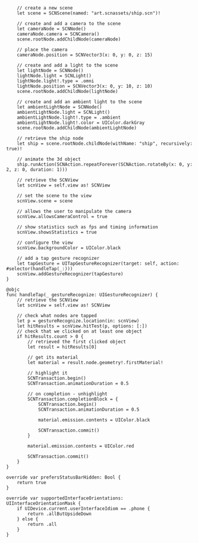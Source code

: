         // create a new scene
        let scene = SCNScene(named: "art.scnassets/ship.scn")!
        
        // create and add a camera to the scene
        let cameraNode = SCNNode()
        cameraNode.camera = SCNCamera()
        scene.rootNode.addChildNode(cameraNode)
        
        // place the camera
        cameraNode.position = SCNVector3(x: 0, y: 0, z: 15)
        
        // create and add a light to the scene
        let lightNode = SCNNode()
        lightNode.light = SCNLight()
        lightNode.light!.type = .omni
        lightNode.position = SCNVector3(x: 0, y: 10, z: 10)
        scene.rootNode.addChildNode(lightNode)
        
        // create and add an ambient light to the scene
        let ambientLightNode = SCNNode()
        ambientLightNode.light = SCNLight()
        ambientLightNode.light!.type = .ambient
        ambientLightNode.light!.color = UIColor.darkGray
        scene.rootNode.addChildNode(ambientLightNode)
        
        // retrieve the ship node
        let ship = scene.rootNode.childNode(withName: "ship", recursively: true)!
        
        // animate the 3d object
        ship.runAction(SCNAction.repeatForever(SCNAction.rotateBy(x: 0, y: 2, z: 0, duration: 1)))
        
        // retrieve the SCNView
        let scnView = self.view as! SCNView
        
        // set the scene to the view
        scnView.scene = scene
        
        // allows the user to manipulate the camera
        scnView.allowsCameraControl = true
        
        // show statistics such as fps and timing information
        scnView.showsStatistics = true
        
        // configure the view
        scnView.backgroundColor = UIColor.black
        
        // add a tap gesture recognizer
        let tapGesture = UITapGestureRecognizer(target: self, action: #selector(handleTap(_:)))
        scnView.addGestureRecognizer(tapGesture)
    }
    
    @objc
    func handleTap(_ gestureRecognize: UIGestureRecognizer) {
        // retrieve the SCNView
        let scnView = self.view as! SCNView
        
        // check what nodes are tapped
        let p = gestureRecognize.location(in: scnView)
        let hitResults = scnView.hitTest(p, options: [:])
        // check that we clicked on at least one object
        if hitResults.count > 0 {
            // retrieved the first clicked object
            let result = hitResults[0]
            
            // get its material
            let material = result.node.geometry!.firstMaterial!
            
            // highlight it
            SCNTransaction.begin()
            SCNTransaction.animationDuration = 0.5
            
            // on completion - unhighlight
            SCNTransaction.completionBlock = {
                SCNTransaction.begin()
                SCNTransaction.animationDuration = 0.5
                
                material.emission.contents = UIColor.black
                
                SCNTransaction.commit()
            }
            
            material.emission.contents = UIColor.red
            
            SCNTransaction.commit()
        }
    }
    
    override var prefersStatusBarHidden: Bool {
        return true
    }
    
    override var supportedInterfaceOrientations: UIInterfaceOrientationMask {
        if UIDevice.current.userInterfaceIdiom == .phone {
            return .allButUpsideDown
        } else {
            return .all
        }
    }
